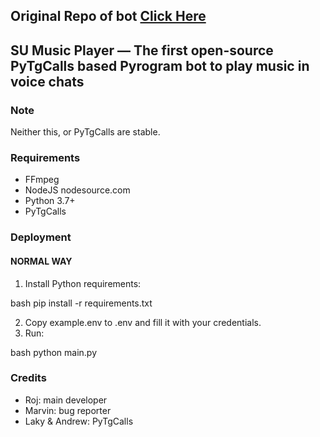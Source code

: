 ## Original Repo of bot [Click Here](https://github.com/suprojects/CallsMusic)

## SU Music Player — The first open-source PyTgCalls based Pyrogram bot to play music in voice chats

### Note

Neither this, or PyTgCalls are stable.

### Requirements

- FFmpeg
- NodeJS nodesource.com
- Python 3.7+
- PyTgCalls

### Deployment

#### NORMAL WAY
1. Install Python requirements:
  
bash
   pip install -r requirements.txt
   
2. Copy example.env to .env and fill it with your credentials.
3. Run:
  
bash
   python main.py
   

### Credits

- Roj: main developer
- Marvin: bug reporter
- Laky & Andrew: PyTgCalls
